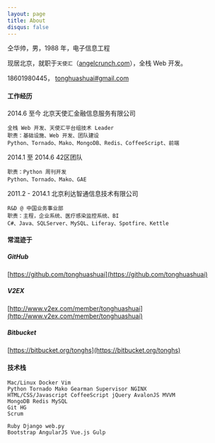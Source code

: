 ```yaml
---
layout: page
title: About
disqus: false
---
```


仝华帅，男，1988 年，电子信息工程

现居北京，就职于`天使汇`（[angelcrunch.com](http://angelcrunch.com)），全栈 Web 开发。

18601980445， [tonghuashuai#gmail.com](mailto:tonghuashuai@gmail.com)

#### 工作经历

2014.6 至今 北京天使汇金融信息服务有限公司

    全栈 Web 开发、天使汇平台组技术 Leader
    职责：基础设施、Web 开发、团队建设
    Python、Tornado、Mako、MongoDB、Redis、CoffeeScript、前端

2014.1 至 2014.6 42区团队

    职责：Python 周刊开发
    Python、Tornado、Mako、GAE

2011.2 - 2014.1 北京利达智通信息技术有限公司

    R&D @ 中国业务事业部
    职责：主程，企业系统、医疗感染监控系统、BI
    C#、Java、SQLServer、MySQL、Liferay、Spotfire、Kettle

#### 常混迹于

##### GitHub
[https://github.com/tonghuashuai](https://github.com/tonghuashuai)

##### V2EX
[http://www.v2ex.com/member/tonghuashuai](http://www.v2ex.com/member/tonghuashuai)

##### Bitbucket
[https://bitbucket.org/tonghs](https://bitbucket.org/tonghs)

#### 技术栈
    Mac/Linux Docker Vim
    Python Tornado Mako Gearman Supervisor NGINX
    HTML/CSS/Javascript CoffeeScript jQuery AvalonJS MVVM
    MongoDB Redis MySQL
    Git HG
    Scrum

    Ruby Django web.py
    Bootstrap AngularJS Vue.js Gulp
